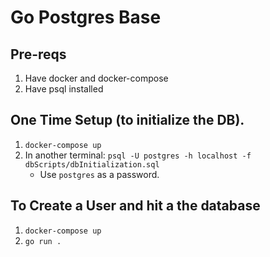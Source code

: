 # Go Postgres Base

## Pre-reqs
1. Have docker and docker-compose
1. Have psql installed

## One Time Setup (to initialize the DB).
1. `docker-compose up`
2. In another terminal: `psql -U postgres -h localhost -f dbScripts/dbInitialization.sql`
    - Use `postgres` as a password.

## To Create a User and hit a the database
1. `docker-compose up`
1. `go run .`
